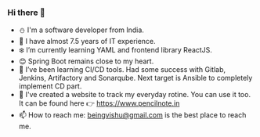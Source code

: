 ### Hi there 👋

- :snowman: I'm a software developer from India. 
- :office:  I have almost 7.5 years of IT experience.
- :snowflake: I’m currently learning YAML and frontend library ReactJS.
- :blush: Spring Boot remains close to my heart.
- 🤔 I’ve been learning CI/CD tools. Had some success with Gitlab, Jenkins, Artifactory and Sonarqube. Next target is Ansible to completely implement CD part.
- 🌱 I've created a website to track my everyday rotine. You can use it too. It can be found here :point_right: https://www.pencilnote.in
- 📫 How to reach me: beingvishu@gmail.com is the best place to reach me.
<!-- 
- ⚡ Fun fact: I'm always moved by Mathematics fun facts. Example: x% of y is always y% of x.
-->
